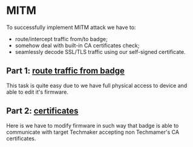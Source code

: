 # MITM 

To successfully implement MITM attack we have to:

* route/intercept traffic from/to badge;
* somehow deal with built-in CA certificates check;
* seamlessly decode SSL/TLS traffic using our self-signed certificate.

## Part 1: [route traffic from badge](part1/README.md)
This task is quite easy due to we have full physical access to device and able to edit it's firmware.

## Part 2: [certificates](part2/README.md)
Here is we have to modify firmware in such way that badge is able to communicate with target Techmaker accepting non Techmamer's CA certificates.

